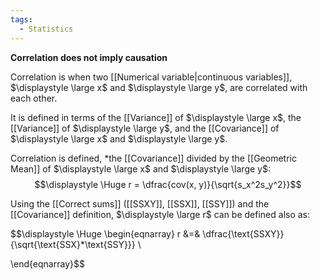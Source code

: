 ```yaml
---
tags:
  - Statistics
---
```

**Correlation does not imply causation**

Correlation is when two [[Numerical variable|continuous variables]], $\displaystyle \large x$ and $\displaystyle \large y$, are correlated with each other.

It is defined in terms of the [[Variance]] of $\displaystyle \large x$, the [[Variance]] of $\displaystyle \large y$, and the [[Covariance]] of $\displaystyle \large x$ and $\displaystyle \large y$.

Correlation is defined, *the [[Covariance]] divided by the [[Geometric Mean]] of $\displaystyle \large x$ and $\displaystyle \large y$:
$$\displaystyle \Huge r = \dfrac{cov(x, y)}{\sqrt{s_x^2s_y^2}}$$

Using the [[Correct sums]] ([[SSXY]], [[SSX]], [[SSY]]) and the [[Covariance]] definition, $\displaystyle \large r$ can be defined also as:

$$\displaystyle \Huge \begin{eqnarray} 
r &=& \dfrac{\text{SSXY}}{\sqrt{\text{SSX}*\text{SSY}}} \\

\end{eqnarray}$$